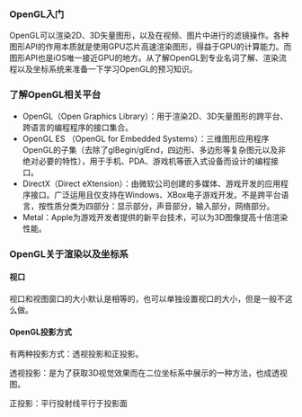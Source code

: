 ### OpenGL入门

OpenGL可以渲染2D、3D矢量图形，以及在视频、图片中进行的滤镜操作。各种图形API的作用本质就是使用GPU芯片高速渲染图形，得益于GPU的计算能力。而图形API也是iOS唯一接近GPU的地方。从了解OpenGL到专业名词了解、渲染流程以及坐标系统来准备一下学习OpenGL的预习知识。

### 了解OpenGL相关平台

- OpenGL（Open Graphics Library）：用于渲染2D、3D矢量图形的跨平台、跨语言的编程程序的接口集合。
- OpenGL ES （OpenGL for Embedded Systems）：三维图形应用程序OpenGL的子集（去除了glBegin/glEnd，四边形、多边形等复杂图元以及非绝对必要的特性），用于手机、PDA、游戏机等嵌入式设备而设计的编程接口。
- DirectX（Direct eXtension）：由微软公司创建的多媒体、游戏开发的应用程序接口。广泛运用且仅支持在Windows、XBox电子游戏开发。不是跨平台语言，按性质分类为四部分：显示部分，声音部分，输入部分，网络部分。
- Metal：Apple为游戏开发者提供的新平台技术，可以为3D图像提高十倍渲染性能。





### OpenGL关于渲染以及坐标系

#### 视口

视口和视图窗口的大小默认是相等的，也可以单独设置视口的大小，但是一般不这么做。



#### OpenGL投影方式

有两种投影方式：透视投影和正投影。

透视投影：是为了获取3D视觉效果而在二位坐标系中展示的一种方法，也成透视图。

正投影：平行投射线平行于投影面



